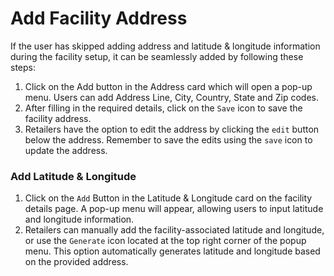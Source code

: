 # Add Facility Address

If the user has skipped adding address and latitude & longitude information during the facility setup, it can be seamlessly added by following these steps:

1. Click on the Add button in the Address card which will open a pop-up menu. Users can add Address Line, City, Country, State and Zip codes.
2. After filling in the required details, click on the `Save` icon to save the facility address.
3. Retailers have the option to edit the address by clicking the `edit` button below the address. Remember to save the edits using the `save` icon to update the address.

### Add Latitude & Longitude

1. Click on the `Add` Button in the Latitude & Longitude card on the facility details page. A pop-up menu will appear, allowing users to input latitude and longitude information.
2. Retailers can manually add the facility-associated latitude and longitude, or use the `Generate` icon located at the top right corner of the popup menu. This option automatically generates latitude and longitude based on the provided address.
